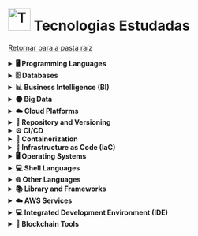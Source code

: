 <!-- # Tecnologias Estudadas -->
# <img src="https://raw.githubusercontent.com/Tarikul-Islam-Anik/Animated-Fluent-Emojis/master/Emojis/Objects/Test%20Tube.png" alt="Technologies" width="45px"> Tecnologias Estudadas
[Retornar para a pasta raíz](../)
<!--
⬜ vazio 
🟥 0-19
🟧 20-39
🟨 40-59
🟦 60-79
🟩 80-100 

⬜⬜⬜⬜⬜⬜⬜⬜⬜⬜ (0%)
🟥⬜⬜⬜⬜⬜⬜⬜⬜⬜ (10%)
🟥⬜⬜⬜⬜⬜⬜⬜⬜⬜ (15%)
🟧🟧⬜⬜⬜⬜⬜⬜⬜⬜ (20%)
🟧🟧⬜⬜⬜⬜⬜⬜⬜⬜ (25%)
🟧🟧🟧⬜⬜⬜⬜⬜⬜⬜ (30%)
🟧🟧🟧⬜⬜⬜⬜⬜⬜⬜ (35%)
🟨🟨🟨🟨⬜⬜⬜⬜⬜⬜ (40%)
🟨🟨🟨🟨⬜⬜⬜⬜⬜⬜ (45%)
🟨🟨🟨🟨🟨⬜⬜⬜⬜⬜ (50%)
🟨🟨🟨🟨🟨⬜⬜⬜⬜⬜ (55%)
🟦🟦🟦🟦🟦🟦⬜⬜⬜⬜ (60%)
🟦🟦🟦🟦🟦🟦⬜⬜⬜⬜ (65%)
🟦🟦🟦🟦🟦🟦🟦⬜⬜⬜ (70%)
🟦🟦🟦🟦🟦🟦🟦⬜⬜⬜ (75%)
🟩🟩🟩🟩🟩🟩🟩🟩⬜⬜ (80%)
🟩🟩🟩🟩🟩🟩🟩🟩⬜⬜ (85%)
🟩🟩🟩🟩🟩🟩🟩🟩🟩⬜ (90%)
🟩🟩🟩🟩🟩🟩🟩🟩🟩⬜ (95%)
🟩🟩🟩🟩🟩🟩🟩🟩🟩🟩 (100%)
-->

<details><summary><strong>🖥️ Programming Languages</strong></summary>

- ![Python](https://img.shields.io/badge/Python-FFD43B?style=for-the-badge&logo=python&logoColor=blue) 🟦🟦🟦🟦🟦🟦⬜⬜⬜⬜ (60%)
- ![Java](https://img.shields.io/badge/Java-007396?style=for-the-badge&logo=java&logoColor=white) 🟨🟨🟨🟨🟨⬜⬜⬜⬜⬜ (55%)
- ![JavaScript](https://img.shields.io/badge/JavaScript-F7DF1E?style=for-the-badge&logo=javascript&logoColor=black) 🟨🟨🟨🟨⬜⬜⬜⬜⬜⬜ (45%)
- ![Solidity](https://img.shields.io/badge/Solidity-363636?style=for-the-badge&logo=solidity&logoColor=white) 🟧🟧🟧⬜⬜⬜⬜⬜⬜⬜ (30%)
</details>

<details><summary><strong>🗄️ Databases</strong></summary>

- ![MySQL](https://img.shields.io/badge/MySQL-005C84?style=for-the-badge&logo=mysql&logoColor=white) 🟦🟦🟦🟦🟦🟦⬜⬜⬜⬜ (65%)
- ![PostgreSQL](https://img.shields.io/badge/PostgreSQL-316192?style=for-the-badge&logo=postgresql&logoColor=white) 🟨🟨🟨🟨🟨⬜⬜⬜⬜⬜ (55%)
- ![MongoDB](https://img.shields.io/badge/MongoDB-4EA94B?style=for-the-badge&logo=mongodb&logoColor=white) 🟨🟨🟨🟨⬜⬜⬜⬜⬜⬜ (40%)
- ![Cassandra](https://img.shields.io/badge/Cassandra-1287B1?style=for-the-badge&logo=apache%20cassandra&logoColor=white) 🟨🟨🟨🟨⬜⬜⬜⬜⬜⬜ (40%)
</details>

<details><summary><strong>📊 Business Intelligence (BI)</strong></summary>

- ![Excel](https://img.shields.io/badge/Microsoft_Excel-217346?style=for-the-badge&logo=microsoft-excel&logoColor=white) 🟩🟩🟩🟩🟩🟩🟩🟩🟩⬜ (90%)
- ![Power BI](https://img.shields.io/badge/PowerBI-F2C811?style=for-the-badge&logo=Power%20BI&logoColor=white) 🟩🟩🟩🟩🟩🟩🟩🟩⬜⬜ (80%)
</details>

<details><summary><strong>🟠 Big Data</strong></summary>

- ![Apache Spark](https://img.shields.io/badge/Apache_Spark-FFFFFF?style=for-the-badge&logo=apachespark&logoColor=%23E35A16) 🟧🟧⬜⬜⬜⬜⬜⬜⬜⬜ (20%)
- ![Databricks](https://img.shields.io/badge/Databricks-FF3621?style=for-the-badge&logo=Databricks&logoColor=white) 🟥⬜⬜⬜⬜⬜⬜⬜⬜⬜ (15%)
</details>

<details><summary><strong>☁️ Cloud Platforms</strong></summary>

- ![AWS](https://img.shields.io/badge/Amazon_AWS-FF9900?style=for-the-badge&logo=amazonaws&logoColor=white) 🟩🟩🟩🟩🟩🟩🟩🟩⬜⬜ (80%)
- ![Google Cloud](https://img.shields.io/badge/Google_Cloud-4285F4?style=for-the-badge&logo=google-cloud&logoColor=white) 🟧🟧⬜⬜⬜⬜⬜⬜⬜⬜ (20%)
- ![Digital Ocean](https://img.shields.io/badge/Digital_Ocean-0080FF?style=for-the-badge&logo=DigitalOcean&logoColor=white) 🟥⬜⬜⬜⬜⬜⬜⬜⬜⬜ (10%)
</details>

<details><summary><strong>📁 Repository and Versioning</strong></summary>

- ![GitHub](https://img.shields.io/badge/GitHub-100000?style=for-the-badge&logo=github&logoColor=white) 🟨🟨🟨🟨🟨⬜⬜⬜⬜⬜ (55%)
- ![Git](https://img.shields.io/badge/GIT-E44C30?style=for-the-badge&logo=git&logoColor=white) 🟦🟦🟦🟦🟦🟦⬜⬜⬜⬜ (60%)
</details>

<details><summary><strong>⚙️ CI/CD</strong></summary>

- ![GitHub Actions](https://img.shields.io/badge/GitHub_Actions-2088FF?style=for-the-badge&logo=github-actions&logoColor=white) 🟧🟧🟧⬜⬜⬜⬜⬜⬜⬜ (30%)
- ![GitLab CI](https://img.shields.io/badge/GitLab_CI-FA1D1D?style=for-the-badge&logo=gitlab&logoColor=white) 🟧🟧⬜⬜⬜⬜⬜⬜⬜⬜ (25%)
</details>

<details><summary><strong>🐳 Containerization</strong></summary>

- ![Docker](https://img.shields.io/badge/Docker-2496ED?style=for-the-badge&logo=docker&logoColor=white) 🟦🟦🟦🟦🟦🟦🟦⬜⬜⬜ (75%)
- ![Kubernetes](https://img.shields.io/badge/Kubernetes-326CE5?style=for-the-badge&logo=kubernetes&logoColor=white) 🟦🟦🟦🟦🟦🟦⬜⬜⬜⬜ (65%)
</details>

<details><summary><strong>📜 Infrastructure as Code (IaC)</strong></summary>

- ![Terraform](https://img.shields.io/badge/Terraform-7F5AB6?style=for-the-badge&logo=terraform&logoColor=white) 🟦🟦🟦🟦🟦🟦🟦⬜⬜⬜ (70%)
</details>

<details><summary><strong>🖥️ Operating Systems</strong></summary>

- ![Linux](https://img.shields.io/badge/Linux-FCC624?style=for-the-badge&logo=linux&logoColor=black) 🟦🟦🟦🟦🟦🟦⬜⬜⬜⬜ (60%)
- ![Windows](https://img.shields.io/badge/Windows-0078D6?style=for-the-badge&logo=windows&logoColor=white) 🟦🟦🟦🟦🟦🟦⬜⬜⬜⬜ (65%)
- ![Ubuntu](https://img.shields.io/badge/Ubuntu-E95420?style=for-the-badge&logo=ubuntu&logoColor=white) 🟦🟦🟦🟦🟦🟦⬜⬜⬜⬜ (60%)
- ![Debian](https://img.shields.io/badge/Debian-A81D33?style=for-the-badge&logo=debian&logoColor=white) 🟨🟨🟨🟨🟨⬜⬜⬜⬜⬜ (50%)
</details>

<details><summary><strong>💻 Shell Languages</strong></summary>

- ![Bash](https://img.shields.io/badge/Bash-4EAA25?style=for-the-badge&logo=gnu-bash&logoColor=white) 🟦🟦🟦🟦🟦🟦⬜⬜⬜⬜ (60%)
- ![PowerShell](https://img.shields.io/badge/PowerShell-5391FE?style=for-the-badge&logo=powershell&logoColor=white) 🟧🟧🟧⬜⬜⬜⬜⬜⬜⬜ (35%)
</details>

<details><summary><strong>🌐 Other Languages</strong></summary>

- ![HTML5](https://img.shields.io/badge/HTML5-E34F26?style=for-the-badge&logo=html5&logoColor=white) 🟦🟦🟦🟦🟦🟦⬜⬜⬜⬜ (65%)
- ![CSS3](https://img.shields.io/badge/CSS3-1572B6?style=for-the-badge&logo=css3&logoColor=white) 🟧🟧⬜⬜⬜⬜⬜⬜⬜⬜ (25%)
- ![Markdown](https://img.shields.io/badge/Markdown-000000?style=for-the-badge&logo=markdown&logoColor=white) 🟦🟦🟦🟦🟦🟦🟦⬜⬜⬜ (70%)
</details>

<details><summary><strong>📚 Library and Frameworks</strong></summary>

- ![Pandas](https://img.shields.io/badge/Pandas-2C2D72?style=for-the-badge&logo=pandas&logoColor=white) 🟦🟦🟦🟦🟦🟦⬜⬜⬜⬜ (65%)
- ![NumPy](https://img.shields.io/badge/NumPy-013243?style=for-the-badge&logo=numpy&logoColor=white) 🟦🟦🟦🟦🟦🟦⬜⬜⬜⬜ (65%)
- ![Scikit Learn](https://img.shields.io/badge/Scikit_Learn-F7931E?style=for-the-badge&logo=scikit-learn&logoColor=white) 🟥⬜⬜⬜⬜⬜⬜⬜⬜⬜ (10%)
- ![TensorFlow](https://img.shields.io/badge/TensorFlow-FF6F00?style=for-the-badge&logo=tensorflow&logoColor=white) 🟥⬜⬜⬜⬜⬜⬜⬜⬜⬜ (10%)
- ![Keras](https://img.shields.io/badge/Keras-D00000?style=for-the-badge&logo=keras&logoColor=white) 🟥⬜⬜⬜⬜⬜⬜⬜⬜⬜ (10%)
- ![Truffle](https://img.shields.io/badge/Truffle-5B3F6D?style=for-the-badge&logo=truffle&logoColor=white) 🟨🟨🟨🟨⬜⬜⬜⬜⬜⬜ (40%)
- ![Hardhat](https://img.shields.io/badge/Hardhat-6E6E6E?style=for-the-badge&logo=hardhat&logoColor=white) 🟨🟨🟨🟨⬜⬜⬜⬜⬜⬜ (40%)
- ![Ganache](https://img.shields.io/badge/Ganache-1B1F1C?style=for-the-badge&logo=ganache&logoColor=white) 🟨🟨🟨🟨⬜⬜⬜⬜⬜⬜ (40%)
</details>

<details><summary><strong>☁️ AWS Services</strong></summary>

- ![AWS EC2](https://img.shields.io/badge/AWS_EC2-FF9900?style=for-the-badge&logo=amazon-aws&logoColor=white) 🟩🟩🟩🟩🟩🟩🟩🟩🟩⬜ (95%)
- ![AWS S3](https://img.shields.io/badge/AWS_S3-569A31?style=for-the-badge&logo=amazon-s3&logoColor=white) 🟩🟩🟩🟩🟩🟩🟩🟩⬜⬜ (80%)
- ![AWS Lambda](https://img.shields.io/badge/AWS_Lambda-8A3FFC?style=for-the-badge&logo=amazon-aws&logoColor=white) 🟦🟦🟦🟦🟦🟦⬜⬜⬜⬜ (65%)
- ![AWS RDS](https://img.shields.io/badge/AWS_RDS-527FFF?style=for-the-badge&logo=amazon-aws&logoColor=white) 🟦🟦🟦🟦🟦🟦🟦⬜⬜⬜ (70%)
- ![AWS DynamoDB](https://img.shields.io/badge/AWS_DynamoDB-4053D6?style=for-the-badge&logo=amazon-dynamodb&logoColor=white) 🟦🟦🟦🟦🟦🟦🟦⬜⬜⬜ (70%)
- ![AWS CloudWatch](https://img.shields.io/badge/AWS_CloudWatch-252F3F?style=for-the-badge&logo=amazon-cloudwatch&logoColor=white) 🟨🟨🟨🟨🟨⬜⬜⬜⬜⬜ (55%)
- ![AWS API Gateway](https://img.shields.io/badge/AWS_API_Gateway-FF4F4F?style=for-the-badge&logo=amazon-aws&logoColor=white) 🟧🟧🟧⬜⬜⬜⬜⬜⬜⬜ (35%)
- ![AWS CloudFormation](https://img.shields.io/badge/AWS_CloudFormation-0066CC?style=for-the-badge&logo=amazon-aws&logoColor=white) 🟥⬜⬜⬜⬜⬜⬜⬜⬜⬜ (15%)
- ![AWS EBS](https://img.shields.io/badge/AWS_EBS-FF5C5C?style=for-the-badge&logo=amazon-aws&logoColor=white) 🟨🟨🟨🟨⬜⬜⬜⬜⬜⬜ (45%)
- ![AWS EFS](https://img.shields.io/badge/AWS_EFS-FFD700?style=for-the-badge&logo=amazon-aws&logoColor=white) 🟨🟨🟨🟨⬜⬜⬜⬜⬜⬜ (40%)
- ![AWS Systems Manager](https://img.shields.io/badge/AWS_Systems_Manager-0052FF?style=for-the-badge&logo=amazon-aws&logoColor=white) 🟨🟨🟨🟨🟨⬜⬜⬜⬜⬜ (55%)
- ![AWS CloudTrail](https://img.shields.io/badge/AWS_CloudTrail-4D4D4D?style=for-the-badge&logo=amazon-aws&logoColor=white) 🟨🟨🟨🟨🟨⬜⬜⬜⬜⬜ (50%)
- ![AWS Bedrock](https://img.shields.io/badge/AWS_Bedrock-2F80ED?style=for-the-badge&logo=amazon-aws&logoColor=white) 🟧🟧⬜⬜⬜⬜⬜⬜⬜⬜ (25%)
- ![AWS SageMaker](https://img.shields.io/badge/AWS_SageMaker-FF9900?style=for-the-badge&logo=amazon-aws&logoColor=white) 🟧🟧⬜⬜⬜⬜⬜⬜⬜⬜ (25%)
- ![Amazon SNS](https://img.shields.io/badge/Amazon_SNS-BB3F3F?style=for-the-badge&logo=amazon-aws&logoColor=white) 🟦🟦🟦🟦🟦🟦🟦⬜⬜⬜ (75%)
- ![Amazon SQS](https://img.shields.io/badge/Amazon_SQS-4A154B?style=for-the-badge&logo=amazon-aws&logoColor=white) 🟦🟦🟦🟦🟦🟦⬜⬜⬜⬜ (65%)
- ![Amazon EventBridge](https://img.shields.io/badge/Amazon_EventBridge-3B5998?style=for-the-badge&logo=amazon-aws&logoColor=white) 🟧🟧🟧⬜⬜⬜⬜⬜⬜⬜ (35%)
- ![AWS Security Manager](https://img.shields.io/badge/AWS_Security_Manager-FF3333?style=for-the-badge&logo=amazon-aws&logoColor=white) 🟨🟨🟨🟨🟨⬜⬜⬜⬜⬜ (50%)
- ![AWS KMS](https://img.shields.io/badge/AWS_KMS-FFAA00?style=for-the-badge&logo=amazon-aws&logoColor=white) 🟧🟧⬜⬜⬜⬜⬜⬜⬜⬜ (25%) 
- ![AWS CLI](https://img.shields.io/badge/AWS_CLI-232F3E?style=for-the-badge&logo=amazon-aws&logoColor=white) 🟦🟦🟦🟦🟦🟦🟦⬜⬜⬜ (75%)
- ![AWS SDK](https://img.shields.io/badge/AWS_SDK-6B7280?style=for-the-badge&logo=amazon-aws&logoColor=white) 🟦🟦🟦🟦🟦🟦⬜⬜⬜⬜ (60%)
- ![Amazon Athena](https://img.shields.io/badge/Amazon_Athena-1F2937?style=for-the-badge&logo=amazon-aws&logoColor=white) 🟦🟦🟦🟦🟦🟦⬜⬜⬜⬜ (60%)
- ![Amazon Redshift](https://img.shields.io/badge/Amazon_Redshift-4051B5?style=for-the-badge&logo=amazon-redshift&logoColor=white) 🟨🟨🟨🟨🟨⬜⬜⬜⬜⬜ (50%)
- ![AWS Well-Architected Framework](https://img.shields.io/badge/Well_Architected_Framework-232F3E?style=for-the-badge&logo=amazon-aws&logoColor=white) 🟨🟨🟨🟨🟨⬜⬜⬜⬜⬜ (50%)  
- ![Amazon ECS](https://img.shields.io/badge/Amazon_ECS-FF9900?style=for-the-badge&logo=amazon-ecs&logoColor=white) 🟦🟦🟦🟦🟦🟦⬜⬜⬜⬜ (60%)
- ![Amazon EKS](https://img.shields.io/badge/Amazon_EKS-0052FF?style=for-the-badge&logo=amazon-eks&logoColor=white) 🟨🟨🟨🟨🟨⬜⬜⬜⬜⬜ (55%) 
- ![Amazon ECR](https://img.shields.io/badge/Amazon_ECR-3C3C3C?style=for-the-badge&logo=amazon-ecr&logoColor=white) 🟦🟦🟦🟦🟦🟦⬜⬜⬜⬜ (65%)  
- ![Amazon ELB](https://img.shields.io/badge/Amazon_ELB-FF5733?style=for-the-badge&logo=amazon-aws&logoColor=white) 🟦🟦🟦🟦🟦🟦🟦⬜⬜⬜ (70%)
- ![Amazon VPC](https://img.shields.io/badge/Amazon_VPC-0052CC?style=for-the-badge&logo=amazon-aws&logoColor=white) 🟦🟦🟦🟦🟦🟦🟦⬜⬜⬜ (70%) 
- ![Amazon Route 53](https://img.shields.io/badge/Amazon_Route_53-232F3E?style=for-the-badge&logo=amazon-route53&logoColor=white) 🟦🟦🟦🟦🟦🟦🟦⬜⬜⬜ (75%) 
- ![AWS Certificate Manager](https://img.shields.io/badge/Certificate_Manager-1A202C?style=for-the-badge&logo=amazon-aws&logoColor=white) 🟦🟦🟦🟦🟦🟦⬜⬜⬜⬜ (65%) 
</details>

<details><summary><strong>💻 Integrated Development Environment (IDE)</strong></summary>

- ![Visual Studio Code](https://img.shields.io/badge/Visual_Studio_Code-0078D4?style=for-the-badge&logo=visual%20studio%20code&logoColor=white) 🟩🟩🟩🟩🟩🟩🟩🟩🟩⬜ (90%)  
- ![Colab](https://img.shields.io/badge/Colab-F9AB00?style=for-the-badge&logo=googlecolab&color=525252) 🟦🟦🟦🟦🟦🟦⬜⬜⬜⬜ (60%)
- ![Jupyter Notebook](https://img.shields.io/badge/Jupyter-F37626.svg?&style=for-the-badge&logo=Jupyter&logoColor=white) 🟦🟦🟦🟦🟦🟦⬜⬜⬜⬜ (65%)
- ![PyCharm](https://img.shields.io/badge/PyCharm-000000.svg?&style=for-the-badge&logo=PyCharm&logoColor=white) 🟧🟧🟧⬜⬜⬜⬜⬜⬜⬜ (35%)
- ![Replit](https://img.shields.io/badge/replit-667881?style=for-the-badge&logo=replit&logoColor=white) 🟧🟧🟧⬜⬜⬜⬜⬜⬜⬜ (30%)
- ![Remix IDE](https://img.shields.io/badge/Remix_IDE-6D7C5F?style=for-the-badge&logo=remix&logoColor=white) 🟧🟧🟧⬜⬜⬜⬜⬜⬜⬜ (30%)
</details>

<details><summary><strong>🔐 Blockchain Tools</strong></summary>

- ![Bitcoin](https://img.shields.io/badge/Bitcoin-F7931A?style=for-the-badge&logo=bitcoin&logoColor=white) 🟩🟩🟩🟩🟩🟩🟩🟩🟩⬜ (90%)
- ![Ethereum](https://img.shields.io/badge/Ethereum-3C3C3D?style=for-the-badge&logo=ethereum&logoColor=white) 🟨🟨🟨🟨🟨⬜⬜⬜⬜⬜ (55%)
- ![Sepolia](https://img.shields.io/badge/Sepolia-3C3C3D?style=for-the-badge&logo=ethereum&logoColor=white&labelColor=0D0D0D) 🟨🟨🟨🟨🟨⬜⬜⬜⬜⬜ (50%)  
- ![MetaMask](https://img.shields.io/badge/MetaMask-F6851B?style=for-the-badge&logo=metamask&logoColor=white) 🟨🟨🟨🟨🟨⬜⬜⬜⬜⬜ (55%) 
- ![Electrum Bitcoin Wallet](https://img.shields.io/badge/Electrum_Bitcoin_Wallet-4D4D4D?style=for-the-badge&logo=electrum&logoColor=white) 🟩🟩🟩🟩🟩🟩🟩🟩⬜⬜ (80%)  
- ![Keplr](https://img.shields.io/badge/Keplr-1E1E1E?style=for-the-badge&logo=keplr&logoColor=white) 🟧🟧🟧⬜⬜⬜⬜⬜⬜⬜ (30%) 
- ![OpenSea](https://img.shields.io/badge/OpenSea-2081E2?style=for-the-badge&logo=opensea&logoColor=white) 🟧🟧🟧⬜⬜⬜⬜⬜⬜⬜ (35%)  
- ![Uptick](https://img.shields.io/badge/Uptick-0064FF?style=for-the-badge&logo=uptick&logoColor=white) 🟧🟧🟧⬜⬜⬜⬜⬜⬜⬜ (30%) 
</details>